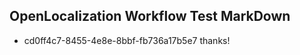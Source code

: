 ## OpenLocalization Workflow Test MarkDown
* cd0ff4c7-8455-4e8e-8bbf-fb736a17b5e7 thanks!

<!--HONumber=Aug16_HO4-->


